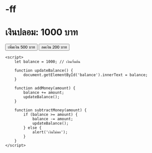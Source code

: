 # -ff<!DOCTYPE html>
<html lang="en">
<head>
    <meta charset="UTF-8">
    <meta name="viewport" content="width=device-width, initial-scale=1.0">
    <title>Test Money System</title>
</head>
<body>
    <h1>เงินปลอม: <span id="balance">1000</span> บาท</h1>
    <button onclick="addMoney(500)">เพิ่มเงิน 500 บาท</button>
    <button onclick="subtractMoney(200)">ลดเงิน 200 บาท</button>

    <script>
        let balance = 1000; // เงินเริ่มต้น

        function updateBalance() {
            document.getElementById('balance').innerText = balance;
        }

        function addMoney(amount) {
            balance += amount;
            updateBalance();
        }

        function subtractMoney(amount) {
            if (balance >= amount) {
                balance -= amount;
                updateBalance();
            } else {
                alert('เงินไม่พอ');
            }
        }
    </script>
</body>
</html>
